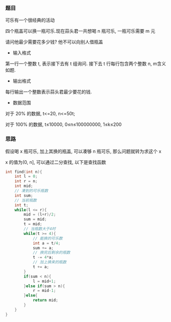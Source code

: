 <!--
 * @Description: 
 * @Version: 1.0
 * @Author: DaLao
 * @Email: dalao_li@163.com
 * @Date: 2021-01-16 17:59:35
 * @LastEditors: dalao
 * @LastEditTime: 2022-04-03 22:48:46
-->

### 题目


可乐有一个很经典的活动

四个瓶盖可以换一瓶可乐.现在蒜头君一共想喝 n 瓶可乐, 一瓶可乐需要 m 元

请问他最少需要花多少钱? 他不可以向别人借瓶盖

- 输入格式

第一行一个整数 t, 表示接下去有 t 组询问. 接下去 t 行每行包含两个整数 n, m含义如题.


- 输出格式

每行输出一个整数表示蒜头君最少要花的钱.


- 数据范围

对于 20% 的数据, t<=20, n<=50t;

对于 100% 的数据, t≤10000, 0≤n≤100000000, 1≤k≤200



### 思路


假设喝 x 瓶可乐, 加上其换的瓶盖, 可以凑够 n 瓶可乐, 那么问题就转为求这个 x

x 的值为(0, n], 可以通过二分查找, 以下是查找函数

```c
int find(int n){
    int l = 0;
    int r = n;
    int mid;
    // 凑到的可乐瓶数
    int sum;
    // 当前瓶数
    int t;
    while(l <= r){
        mid = (l+r)/2;
        sum = mid;
        t = mid;
        // 当瓶数大于4时
        while(t >= 4){
            // 能换的可乐数
            int a = t/4;
            sum += a;
            // 换完后剩余的瓶数
            t -= 4*a;
            // 加上换来的瓶数
            t += a;
        }
        if(sum < n){
            l = mid+1;
        }else if(sum > n){
            r = mid-1;
        }else{
            return mid;
        }
    }
}
```
